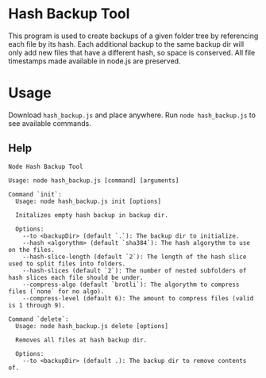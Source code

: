 # Hash Backup Tool

This program is used to create backups of a given folder tree by referencing each file by its hash. Each additional backup to the same backup dir will only add new files that have a different hash, so space is conserved. All file timestamps made available in node.js are preserved.

# Usage

Download `hash_backup.js` and place anywhere. Run `node hash_backup.js` to see available commands.

## Help

```
Node Hash Backup Tool

Usage: node hash_backup.js [command] [arguments]

Command `init`:
  Usage: node hash_backup.js init [options]
  
  Initalizes empty hash backup in backup dir.
  
  Options:
    --to <backupDir> (default `.`): The backup dir to initialize.
    --hash <algorythm> (default `sha384`): The hash algorythm to use on the files.
    --hash-slice-length (default `2`): The length of the hash slice used to split files into folders.
    --hash-slices (default `2`): The number of nested subfolders of hash slices each file should be under.
    --compress-algo (default `brotli`): The algorythm to compress files (`none` for no algo).
    --compress-level (default 6): The amount to compress files (valid is 1 through 9).

Command `delete`:
  Usage: node hash_backup.js delete [options]
  
  Removes all files at hash backup dir.
  
  Options:
    --to <backupDir> (default .): The backup dir to remove contents of.
```
